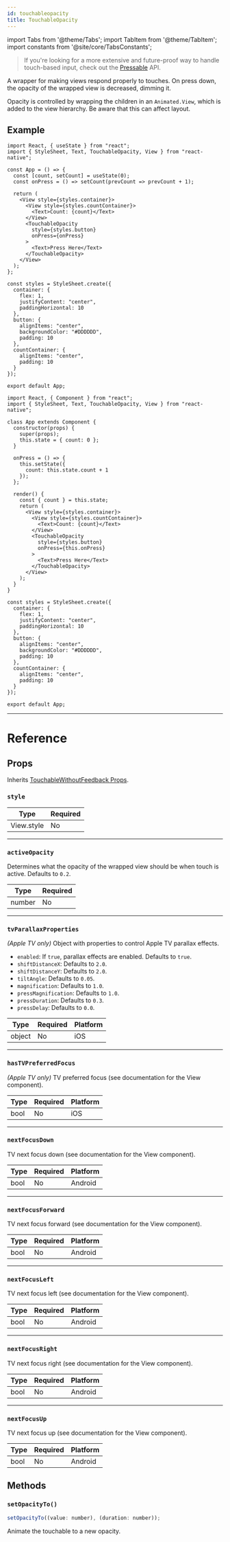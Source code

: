 ```yaml
---
id: touchableopacity
title: TouchableOpacity
---
```


import Tabs from '@theme/Tabs'; import TabItem from '@theme/TabItem'; import constants from '@site/core/TabsConstants';

> If you're looking for a more extensive and future-proof way to handle touch-based input, check out the [Pressable](pressable.md) API.

A wrapper for making views respond properly to touches. On press down, the opacity of the wrapped view is decreased, dimming it.

Opacity is controlled by wrapping the children in an `Animated.View`, which is added to the view hierarchy. Be aware that this can affect layout.

## Example

<Tabs groupId="syntax" defaultValue={constants.defaultSyntax} values={constants.syntax}>
<TabItem value="functional">

```SnackPlayer name=TouchableOpacity%20Function%20Component%20Example
import React, { useState } from "react";
import { StyleSheet, Text, TouchableOpacity, View } from "react-native";

const App = () => {
  const [count, setCount] = useState(0);
  const onPress = () => setCount(prevCount => prevCount + 1);

  return (
    <View style={styles.container}>
      <View style={styles.countContainer}>
        <Text>Count: {count}</Text>
      </View>
      <TouchableOpacity
        style={styles.button}
        onPress={onPress}
      >
        <Text>Press Here</Text>
      </TouchableOpacity>
    </View>
  );
};

const styles = StyleSheet.create({
  container: {
    flex: 1,
    justifyContent: "center",
    paddingHorizontal: 10
  },
  button: {
    alignItems: "center",
    backgroundColor: "#DDDDDD",
    padding: 10
  },
  countContainer: {
    alignItems: "center",
    padding: 10
  }
});

export default App;
```

</TabItem>
<TabItem value="classical">

```SnackPlayer name=TouchableOpacity%20Class%20Component%20Example
import React, { Component } from "react";
import { StyleSheet, Text, TouchableOpacity, View } from "react-native";

class App extends Component {
  constructor(props) {
    super(props);
    this.state = { count: 0 };
  }

  onPress = () => {
    this.setState({
      count: this.state.count + 1
    });
  };

  render() {
    const { count } = this.state;
    return (
      <View style={styles.container}>
        <View style={styles.countContainer}>
          <Text>Count: {count}</Text>
        </View>
        <TouchableOpacity
          style={styles.button}
          onPress={this.onPress}
        >
          <Text>Press Here</Text>
        </TouchableOpacity>
      </View>
    );
  }
}

const styles = StyleSheet.create({
  container: {
    flex: 1,
    justifyContent: "center",
    paddingHorizontal: 10
  },
  button: {
    alignItems: "center",
    backgroundColor: "#DDDDDD",
    padding: 10
  },
  countContainer: {
    alignItems: "center",
    padding: 10
  }
});

export default App;
```

</TabItem>
</Tabs>

---

# Reference

## Props

Inherits [TouchableWithoutFeedback Props](touchablewithoutfeedback.md#props).

### `style`

| Type       | Required |
| ---------- | -------- |
| View.style | No       |

---

### `activeOpacity`

Determines what the opacity of the wrapped view should be when touch is active. Defaults to `0.2`.

| Type   | Required |
| ------ | -------- |
| number | No       |

---

### `tvParallaxProperties`

_(Apple TV only)_ Object with properties to control Apple TV parallax effects.

- `enabled`: If `true`, parallax effects are enabled. Defaults to `true`.
- `shiftDistanceX`: Defaults to `2.0`.
- `shiftDistanceY`: Defaults to `2.0`.
- `tiltAngle`: Defaults to `0.05`.
- `magnification`: Defaults to `1.0`.
- `pressMagnification`: Defaults to `1.0`.
- `pressDuration`: Defaults to `0.3`.
- `pressDelay`: Defaults to `0.0`.

| Type   | Required | Platform |
| ------ | -------- | -------- |
| object | No       | iOS      |

---

### `hasTVPreferredFocus`

_(Apple TV only)_ TV preferred focus (see documentation for the View component).

| Type | Required | Platform |
| ---- | -------- | -------- |
| bool | No       | iOS      |

---

### `nextFocusDown`

TV next focus down (see documentation for the View component).

| Type | Required | Platform |
| ---- | -------- | -------- |
| bool | No       | Android  |

---

### `nextFocusForward`

TV next focus forward (see documentation for the View component).

| Type | Required | Platform |
| ---- | -------- | -------- |
| bool | No       | Android  |

---

### `nextFocusLeft`

TV next focus left (see documentation for the View component).

| Type | Required | Platform |
| ---- | -------- | -------- |
| bool | No       | Android  |

---

### `nextFocusRight`

TV next focus right (see documentation for the View component).

| Type | Required | Platform |
| ---- | -------- | -------- |
| bool | No       | Android  |

---

### `nextFocusUp`

TV next focus up (see documentation for the View component).

| Type | Required | Platform |
| ---- | -------- | -------- |
| bool | No       | Android  |

## Methods

### `setOpacityTo()`

```jsx
setOpacityTo((value: number), (duration: number));
```

Animate the touchable to a new opacity.

